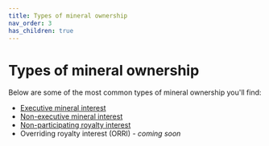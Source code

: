 ```yaml
---
title: Types of mineral ownership
nav_order: 3
has_children: true
---
```


# Types of mineral ownership

Below are some of the most common types of mineral ownership you'll find:

* [Executive mineral interest](/types-of-ownership/executive-mineral-interest.md)
* [Non-executive mineral interest](/types-of-ownership/non-executive-mineral-interest.md)
* [Non-participating royalty interest](/types-of-ownership/non-participating-royalty-interest.md)
* Overriding royalty interest (ORRI) - *coming soon*
